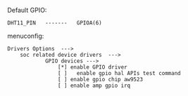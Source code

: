 Default GPIO:

```shell
DHT11_PIN   -------   GPIOA(6)
```

menuconfig:

```shell
Drivers Options  --->
    soc related device drivers  --->
            GPIO devices --->
                [*] enable GPIO driver
                [ ]   enable gpio hal APIs test command
                [ ] enable gpio chip aw9523
                [ ] enable amp gpio irq

```
